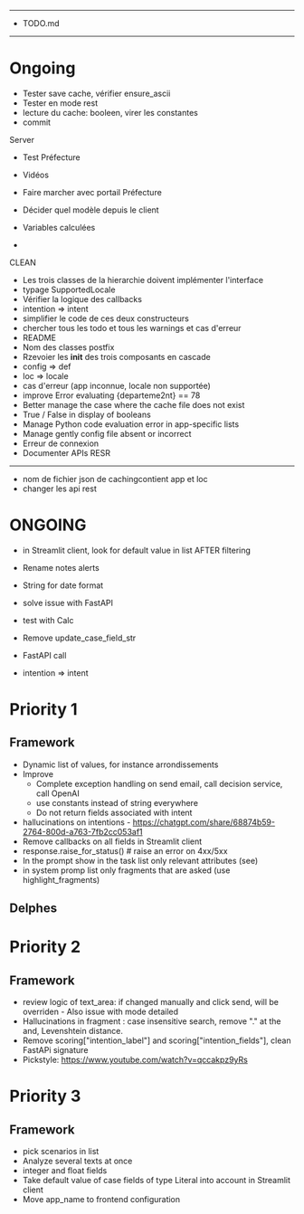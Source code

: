 *********
* TODO.md
*********

# Ongoing
- Tester save cache, vérifier ensure_ascii
- Tester en mode rest
- lecture du cache: booleen, virer les constantes
- commit

Server
- Test Préfecture
- Vidéos

- Faire marcher avec portail Préfecture
- Décider quel modèle depuis le client
- Variables calculées
- 

CLEAN
- Les trois classes de la hierarchie doivent implémenter l'interface
- typage SupportedLocale
- Vérifier la logique des callbacks
- intention => intent
- simplifier le code de ces deux constructeurs
- chercher tous les todo et tous les warnings et cas d'erreur
- README
- Nom des classes postfix
- Rzevoier les __init__ des trois composants en cascade
- config => def
- loc => locale
- cas d'erreur (app inconnue, locale non supportée)
- improve Error evaluating {departeme2nt} == 78
- Better manage the case where the cache file does not exist
- True / False in display of booleans
- Manage Python code evaluation error in app-specific lists
- Manage gently config file absent or incorrect
- Erreur de connexion
- Documenter APIs RESR

---------------------------------------------------------------- 
- nom de fichier json de cachingcontient app et loc
- changer les api rest


# ONGOING
- in Streamlit client, look for default value in list AFTER filtering

- Rename notes alerts
- String for date format
- solve issue with FastAPI
- test with Calc
- Remove update_case_field_str
- FastAPI call

- intention => intent

# Priority 1
## Framework
- Dynamic list of values, for instance arrondissements
- Improve
  - Complete exception handling on send email, call decision service, call OpenAI
  - use constants instead of string everywhere
  - Do not return fields associated with intent
- hallucinations on intentions - https://chatgpt.com/share/68874b59-2764-800d-a763-7fb2cc053af1
- Remove callbacks on all fields in Streamlit client
- response.raise_for_status()              # raise an error on 4xx/5xx
- In the prompt show in the task list only relevant attributes (see)
- in system promp list only fragments that are asked (use highlight_fragments)

## Delphes

# Priority 2
## Framework
- review logic of text_area: if changed manually and click send, will be overriden - Also issue with mode detailed
- Hallucinations in fragment : case insensitive search, remove "." at the and, Levenshtein distance.
- Remove scoring["intention_label"] and scoring["intention_fields"], clean FastAPi signature
- Pickstyle: https://www.youtube.com/watch?v=qccakpz9yRs

# Priority 3
## Framework
- pick scenarios in list
- Analyze several texts at once
- integer and float fields
- Take default value of case fields of type Literal into account in Streamlit client
- Move app_name to frontend configuration